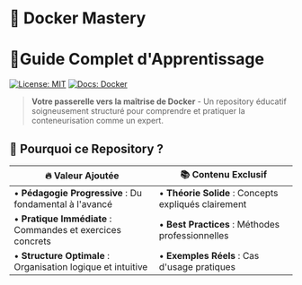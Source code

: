 # 🐳 Docker Mastery 

# 📖Guide Complet d'Apprentissage

[![License: MIT](https://img.shields.io/badge/License-MIT-blue.svg)](https://opensource.org/licenses/MIT)
[![Docs: Docker](https://img.shields.io/badge/Status-En%20Cours-brightgreen)](https://docs.docker.com/get-started/)

> **Votre passerelle vers la maîtrise de Docker** - Un repository éducatif soigneusement structuré pour comprendre et pratiquer la conteneurisation comme un expert.

## 🚀 Pourquoi ce Repository ?

| 🔥 **Valeur Ajoutée** | 📚 **Contenu Exclusif** |
|----------------------|------------------------|
| • **Pédagogie Progressive** : Du fondamental à l'avancé | • **Théorie Solide** : Concepts expliqués clairement |
| • **Pratique Immédiate** : Commandes et exercices concrets | • **Best Practices** : Méthodes professionnelles |
| • **Structure Optimale** : Organisation logique et intuitive | • **Exemples Réels** : Cas d'usage pratiques 
